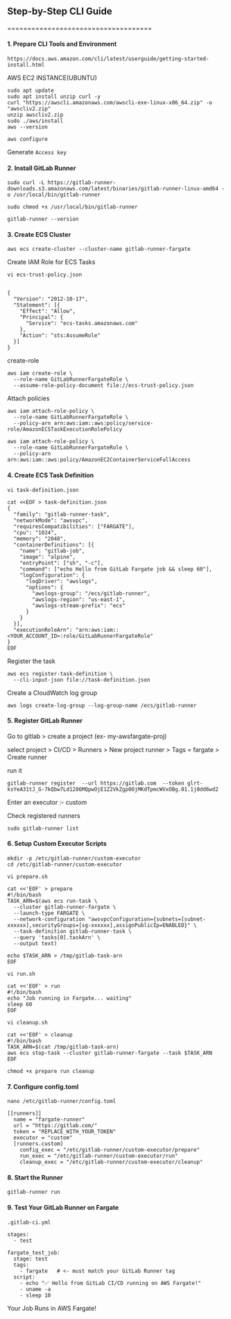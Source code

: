 ## Step-by-Step CLI Guide
====================================

#### 1. Prepare CLI Tools and Environment

`https://docs.aws.amazon.com/cli/latest/userguide/getting-started-install.html`


AWS EC2 INSTANCE(UBUNTU)

```
sudo apt update
sudo apt install unzip curl -y
curl "https://awscli.amazonaws.com/awscli-exe-linux-x86_64.zip" -o "awscliv2.zip"
unzip awscliv2.zip
sudo ./aws/install
aws --version
```

```
aws configure
```

Generate  `Access key`

#### 2. Install GitLab Runner

```
sudo curl -L https://gitlab-runner-downloads.s3.amazonaws.com/latest/binaries/gitlab-runner-linux-amd64 -o /usr/local/bin/gitlab-runner

```


```
sudo chmod +x /usr/local/bin/gitlab-runner
```

```
gitlab-runner --version
```

#### 3. Create ECS Cluster


```
aws ecs create-cluster --cluster-name gitlab-runner-fargate
```

Create IAM Role for ECS Tasks

`vi ecs-trust-policy.json`

```

{
  "Version": "2012-10-17",
  "Statement": [{
    "Effect": "Allow",
    "Principal": {
      "Service": "ecs-tasks.amazonaws.com"
    },
    "Action": "sts:AssumeRole"
  }]
}

```


create-role

```
aws iam create-role \
  --role-name GitLabRunnerFargateRole \
  --assume-role-policy-document file://ecs-trust-policy.json
```



Attach policies

```
aws iam attach-role-policy \
  --role-name GitLabRunnerFargateRole \
  --policy-arn arn:aws:iam::aws:policy/service-role/AmazonECSTaskExecutionRolePolicy

aws iam attach-role-policy \
  --role-name GitLabRunnerFargateRole \
  --policy-arn arn:aws:iam::aws:policy/AmazonEC2ContainerServiceFullAccess
```

#### 4. Create ECS Task Definition

`vi task-definition.json`

```
cat <<EOF > task-definition.json
{
  "family": "gitlab-runner-task",
  "networkMode": "awsvpc",
  "requiresCompatibilities": ["FARGATE"],
  "cpu": "1024",
  "memory": "2048",
  "containerDefinitions": [{
    "name": "gitlab-job",
    "image": "alpine",
    "entryPoint": ["sh", "-c"],
    "command": ["echo Hello from GitLab Fargate job && sleep 60"],
    "logConfiguration": {
      "logDriver": "awslogs",
      "options": {
        "awslogs-group": "/ecs/gitlab-runner",
        "awslogs-region": "us-east-1",
        "awslogs-stream-prefix": "ecs"
      }
    }
  }],
  "executionRoleArn": "arn:aws:iam::<YOUR_ACCOUNT_ID>:role/GitLabRunnerFargateRole"
}
EOF
```

Register the task

```
aws ecs register-task-definition \
  --cli-input-json file://task-definition.json
```

Create a CloudWatch log group

```
aws logs create-log-group --log-group-name /ecs/gitlab-runner
```

#### 5. Register GitLab Runner

Go to gitlab  > create a project (ex- my-awsfargate-proj)

select project > CI/CD > Runners > New project runner  >  Tags = fargate   >  Create runner

run it

```
gitlab-runner register  --url https://gitlab.com  --token glrt-ksYeA31tJ_G-7kQbw7Ld1286MQpwOjE1Z2VkZgp0OjMKdTpmcWVxOBg.01.1j0dd6wd2
```

Enter an executor :- custom

Check registered runners

```
sudo gitlab-runner list
```

#### 6. Setup Custom Executor Scripts

```
mkdir -p /etc/gitlab-runner/custom-executor
cd /etc/gitlab-runner/custom-executor
```

`vi prepare.sh`

```
cat <<'EOF' > prepare
#!/bin/bash
TASK_ARN=$(aws ecs run-task \
  --cluster gitlab-runner-fargate \
  --launch-type FARGATE \
  --network-configuration "awsvpcConfiguration={subnets=[subnet-xxxxxx],securityGroups=[sg-xxxxxx],assignPublicIp=ENABLED}" \
  --task-definition gitlab-runner-task \
  --query 'tasks[0].taskArn' \
  --output text)

echo $TASK_ARN > /tmp/gitlab-task-arn
EOF
```

`vi run.sh`

```
cat <<'EOF' > run
#!/bin/bash
echo "Job running in Fargate... waiting"
sleep 60
EOF
```


`vi cleanup.sh`

```
cat <<'EOF' > cleanup
#!/bin/bash
TASK_ARN=$(cat /tmp/gitlab-task-arn)
aws ecs stop-task --cluster gitlab-runner-fargate --task $TASK_ARN
EOF
```

```
chmod +x prepare run cleanup
```

#### 7. Configure config.toml

```
nano /etc/gitlab-runner/config.toml
```


```
[[runners]]
  name = "fargate-runner"
  url = "https://gitlab.com/"
  token = "REPLACE_WITH_YOUR_TOKEN"
  executor = "custom"
  [runners.custom]
    config_exec = "/etc/gitlab-runner/custom-executor/prepare"
    run_exec = "/etc/gitlab-runner/custom-executor/run"
    cleanup_exec = "/etc/gitlab-runner/custom-executor/cleanup"
```


#### 8. Start the Runner

```
gitlab-runner run
```


#### 9. Test Your GitLab Runner on Fargate



`.gitlab-ci.yml`


```
stages:
  - test

fargate_test_job:
  stage: test
  tags:
    - fargate   # <- must match your GitLab Runner tag
  script:
    - echo "✅ Hello from GitLab CI/CD running on AWS Fargate!"
    - uname -a
    - sleep 10
```

Your Job Runs in AWS Fargate!
